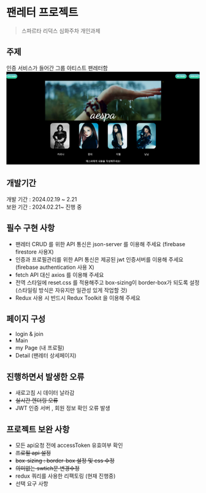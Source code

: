 # 팬레터 프로젝트

> 스파르타 리덕스 심화주차 개인과제 <br/>

## 주제

인증 서비스가 들어간 그룹 아티스트 팬레터함
![](2024-02-24-05-12-05.png)

## 개발기간

개발 기간 : 2024.02.19 ~ 2.21<br/>
보완 기간 : 2024.02.21~ 진행 중

## 필수 구현 사항

- 팬레터 CRUD 를 위한 API 통신은 json-server 를 이용해 주세요 (firebase firestore 사용X)
- 인증과 프로필관리를 위한 API 통신은 제공된 jwt 인증서버를 이용해 주세요 (firebase authentication 사용 X)
- fetch API 대신 axios 를 이용해 주세요
- 전역 스타일에 reset.css 를 적용해주고 box-sizing이 border-box가 되도록 설정 (스타일링 방식은 자유지만 일관성 있게 작업할 것)
- Redux 사용 시 반드시 Redux Toolkit 을 이용해 주세요

## 페이지 구성

- login & join
- Main
- my Page (내 프로필)
- Detail (팬레터 상세페이지)

## 진행하면서 발생한 오류

- 새로고침 시 데이터 날라감
- <s>실시간 렌더링 오류</s>
- JWT 인증 서버 , 회원 정보 확인 오류 발생

## 프로젝트 보완 사항

- 모든 api요청 전에 accessToken 유효여부 확인
- <S>프로필 api 설정</S>
- <s>box-sizing : border-box 설정 및 css 수정</s>
- <s>의미없는 swtich문 변경수정</s>
- redux 쿼리를 사용한 리팩토링 (현재 진행중)
- 선택 요구 사항
